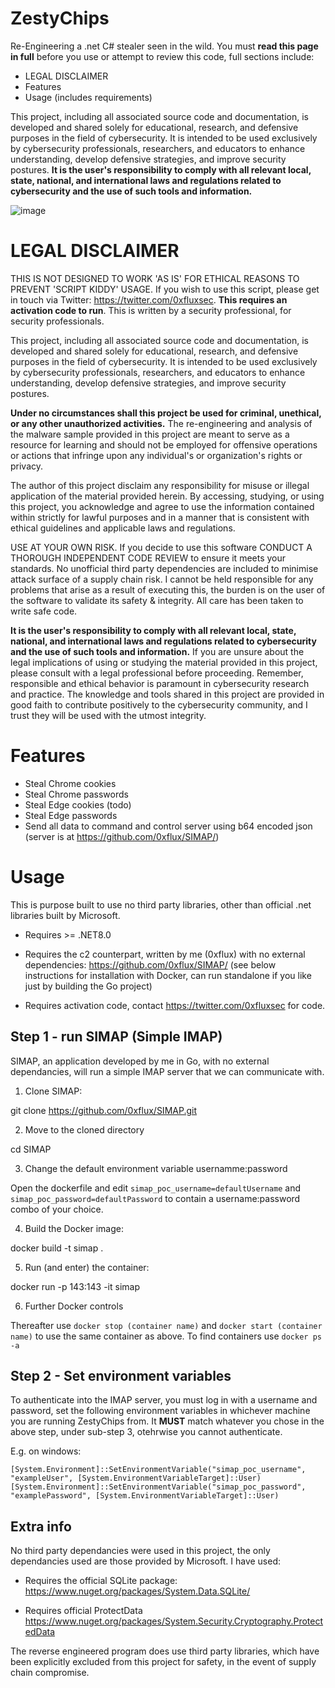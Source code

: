 # ZestyChips

Re-Engineering a .net C# stealer seen in the wild. You must **read this page in full** before you use or attempt to review this code, full sections include:

 - LEGAL DISCLAIMER
 - Features
 - Usage (includes requirements)

This project, including all associated source code and documentation, is developed and shared solely for educational, research, and defensive purposes in the field of cybersecurity. It is intended to be used exclusively by cybersecurity professionals, researchers, and educators to enhance understanding, develop defensive strategies, and improve security postures. **It is the user's responsibility to comply with all relevant local, state, national, and international laws and regulations related to cybersecurity and the use of such tools and information.**


![image](https://github.com/0xflux/ZestyChips/assets/49762827/171fa741-ba4d-4b49-9486-bb30a2046f9c)


# LEGAL DISCLAIMER

THIS IS NOT DESIGNED TO WORK 'AS IS' FOR ETHICAL REASONS TO PREVENT 'SCRIPT KIDDY' USAGE. If you wish to use this script, please get in touch via Twitter: https://twitter.com/0xfluxsec. **This requires an activation code to run**. This is written by a security professional, for security professionals.

This project, including all associated source code and documentation, is developed and shared solely for educational, research, and defensive purposes in the field of cybersecurity. It is intended to be used exclusively by cybersecurity professionals, researchers, and educators to enhance understanding, develop defensive strategies, and improve security postures.

**Under no circumstances shall this project be used for criminal, unethical, or any other unauthorized activities.** The re-engineering and analysis of the malware sample provided in this project are meant to serve as a resource for learning and should not be employed for offensive operations or actions that infringe upon any individual's or organization's rights or privacy.

The author of this project disclaim any responsibility for misuse or illegal application of the material provided herein. By accessing, studying, or using this project, you acknowledge and agree to use the information contained within strictly for lawful purposes and in a manner that is consistent with ethical guidelines and applicable laws and regulations.

USE AT YOUR OWN RISK. If you decide to use this software CONDUCT A THOROUGH INDEPENDENT CODE REVIEW to ensure it meets your standards. No unofficial third party dependencies are included to minimise attack surface of a supply chain risk. I cannot be held responsible for any problems that arise as a result of executing this, the burden is on the user of the software to validate its safety & integrity. All care has been taken to write safe code.

**It is the user's responsibility to comply with all relevant local, state, national, and international laws and regulations related to cybersecurity and the use of such tools and information.** If you are unsure about the legal implications of using or studying the material provided in this project, please consult with a legal professional before proceeding. Remember, responsible and ethical behavior is paramount in cybersecurity research and practice. The knowledge and tools shared in this project are provided in good faith to contribute positively to the cybersecurity community, and I trust they will be used with the utmost integrity.

# Features

 - Steal Chrome cookies
 - Steal Chrome passwords
 - Steal Edge cookies (todo)
 - Steal Edge passwords
 - Send all data to command and control server using b64 encoded json (server is at https://github.com/0xflux/SIMAP/)

# Usage

This is purpose built to use no third party libraries, other than official .net libraries built by Microsoft.

 - Requires >= .NET8.0

 - Requires the c2 counterpart, written by me (0xflux) with no external dependencies: https://github.com/0xflux/SIMAP/ (see below instructions for installation with Docker, can run standalone if you like just by building the Go project)

 - Requires activation code, contact https://twitter.com/0xfluxsec for code.

## Step 1 - run SIMAP (Simple IMAP)

SIMAP, an application developed by me in Go, with no external dependancies, will run a simple IMAP server that we can communicate with.

1. Clone SIMAP:

git clone https://github.com/0xflux/SIMAP.git

2. Move to the cloned directory

cd SIMAP

3. Change the default environment variable usernamme:password

Open the dockerfile and edit `simap_poc_username=defaultUsername` and `simap_poc_password=defaultPassword` to contain a username:password combo of your choice.

4. Build the Docker image:

docker build -t simap .

5. Run (and enter) the container:

docker run -p 143:143 -it simap

6. Further Docker controls

Thereafter use `docker stop (container name)` and `docker start (container name)` to use the same container as above. To find containers use `docker ps -a`

## Step 2 - Set environment variables

To authenticate into the IMAP server, you must log in with a username and password, set the following environment variables in whichever machine you are running ZestyChips from. It **MUST** match whatever 
you chose in the above step, under sub-step 3, otehrwise you cannot authenticate.

E.g. on windows:

```
[System.Environment]::SetEnvironmentVariable("simap_poc_username", "exampleUser", [System.EnvironmentVariableTarget]::User)
[System.Environment]::SetEnvironmentVariable("simap_poc_password", "examplePassword", [System.EnvironmentVariableTarget]::User)
```

## Extra info 

No third party dependancies were used in this project, the only dependancies used are those provided by Microsoft. I have used:

 - Requires the official SQLite package: https://www.nuget.org/packages/System.Data.SQLite/

 - Requires official ProtectData https://www.nuget.org/packages/System.Security.Cryptography.ProtectedData

The reverse engineered program does use third party libraries, which have been explicitly excluded from this project for safety, in the event of supply chain compromise.
